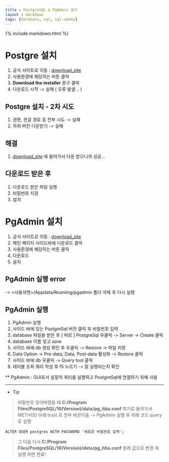 ```yaml
---
title : PostgreSQL & PgAdmin 설치
layout : markdown
tags: [database, sql, sql-udemy]
---
```


{% include markdown.html %}

# Postgre 설치

1. 공식 사이트로 이동 : [download_site](https://www.postgresql.org/download/)
2. 사용환경에 해당하는 버튼 클릭
3. **Download the installer** 문구 클릭
4. 다운로드 시작
-> 실패 ( 오류 발샐 .. )

##  Postgre 설치 - 2차 시도

1. 권한, 한글 경로 등 전부 시도 -> 실패
2. 하위 버전 다운받기 -> 실패

## 해결

1. [download_site](https://get.enterprisedb.com/postgresql/postgresql-11.2-1-windows-x64.exe) 에 들어가서 다운 받으니까 성공...

## 다운로드 받은 후

1. 다운로드 받은 파일 실행
2. 비밀번호 지정
3. 설치

# PgAdmin 설치

1. 공식 사이트로 이동 : [download_site](https://www.pgadmin.org/)
2. 메인 페이지 사이드바에 다운로드 클릭
3. 사용환경에 해당하는 버튼 클릭
4. 다운로드
5. 설치

## PgAdmin 실행 error

-> <사용자명>/Appdata/Roaming/pgadmin 폴더 삭제 후 다시 실행

## PgAdmin 실행

1. PgAdmin 실행
2. 사이드 바에 있는 PostgreSql 버전 클릭 후 비밀번호 입력
3. database 파일을 받은 후 [ 따로 ] PostgreSql 우클릭 -> Server -> Create 클릭
4. database 이름 넣고 save
5. 사이드 바에 db 생성 확인 후 우클릭 -> Restore -> 파일 지정
6. Data Option -> Pre-data, Data, Post-data 활성화 -> Restore 클릭
7. 사이드 바에 db 우클릭 -> Query tool 클릭
8. 테이블 조회 쿼리 작성 후 f5 누르기 -> 잘 실행되는지 확인

** PgAdmin : GUI로서 실질적 쿼리를 실행하고 PostgreSql에 연결하기 위해 사용

---

* Tip
> 비밀번호 잊어버렸을 때 **C:/Program Files/PostgreSQL/16(Version)/data/pg_hba.conf** 여기로 들어가서  
> METHOD 아래 trust 로 전부 바꾼다음 -> PgAdmin 실행 후 아래 코드 query로 실행  
```
ALTER USER postgres WITH PASSWORD '새로운 비밀번호 입력';
```
> 그 다음 다시 **C:/Program Files/PostgreSQL/16(Version)/data/pg_hba.conf** 원래 값으로 변경
> 재 실행 하면 완료!
